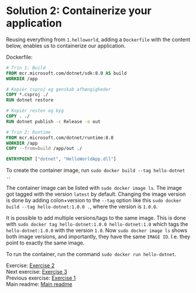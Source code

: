 # Solution 2: Containerize your application

Reusing everything from `1.helloworld`, adding a `Dockerfile` with the content below, enables us to containerize our application.

Dockerfile:

```Dockerfile
# Trin 1: Build
FROM mcr.microsoft.com/dotnet/sdk:8.0 AS build
WORKDIR /app

# Kopiér csproj og genskab afhængigheder
COPY *.csproj ./
RUN dotnet restore

# Kopiér resten og byg
COPY . ./
RUN dotnet publish -c Release -o out

# Trin 2: Runtime
FROM mcr.microsoft.com/dotnet/runtime:8.0
WORKDIR /app
COPY --from=build /app/out ./

ENTRYPOINT ["dotnet", "HelloWorldApp.dll"]
```

To create the container image, run `sudo docker build --tag hello-dotnet .`.

The container image can be listed with `sudo docker image ls`. The image got tagged with the version `latest` by default. Changing the image version is done by adding colon+version to the `--tag` option like this `sudo docker build --tag hello-dotnet:1.0.0 .`, where the version is `1.0.0`.

It is possible to add multiple versions/tags to the same image. This is done with `sudo docker tag hello-dotnet:1.0.0 hello-dotnet:1.0` which tags the `hello-dotnet:1.0.0` with the version `1.0`. Now `sudo docker image ls` shows both image versions, and importantly, they have the same `IMAGE ID`. I.e. they point to exactly the same image.

To run the container, run the command `sudo docker run hello-dotnet`.

Exercise: [Exercise 2](.././../../exercise-2.md)  
Next exercise: [Exercise 3](../../../exercise-3.md)  
Previous exercise: [Exercise 1](../../../exercise-1.md)  
Main readme: [Main readme](../../../README.md)